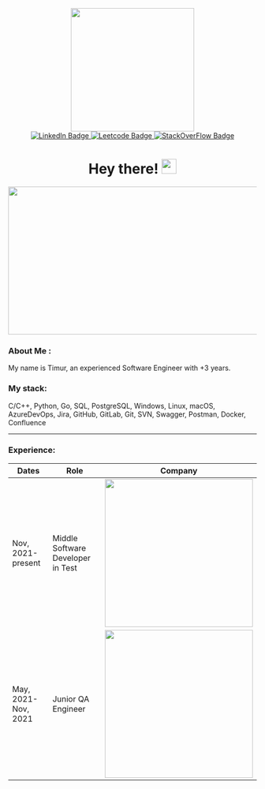 <div id="header" align="center">
  <img src="https://media.giphy.com/media/jdPMeyv9rn0hZHh8n9/giphy.gif" width="250"/>
</div>

<div id="badges" align="center">
  <a href="https://www.linkedin.com/in/timur-androsov/">
    <img src="https://img.shields.io/badge/LinkedIn-blue?style=for-the-badge&logo=linkedin&logoColor=white" alt="LinkedIn Badge"/>
  </a>
  <a href="https://leetcode.com/u/Troell/">
    <img src="https://img.shields.io/badge/LeetCode-orange?style=for-the-badge&logo=leetcode&logoColor=gray" alt="Leetcode Badge"/>
  </a>
  <a href="https://stackoverflow.com/users/19227904/troell">
    <img src="https://img.shields.io/badge/StackOverFlow-grey?style=for-the-badge&logo=stackoverflow&logoColor=white" alt="StackOverFlow Badge"/>
  </a>
</div>
<div id="counter" align="center">
  <img src="https://komarev.com/ghpvc/?username=your-github-timmythecreator&style=flat-square&color=blue" alt=""/>
</div>

<div id="greeting" align="center">
  <h1>
    Hey there!
    <img src="https://media.giphy.com/media/hvRJCLFzcasrR4ia7z/giphy.gif" width="30px"/>
  </h1>
</div>

<div align="center">
  <img src="https://media.giphy.com/media/dWesBcTLavkZuG35MI/giphy.gif" width="600" height="300"/>
</div>

### About Me :
My name is Timur, an experienced Software Engineer with +3 years.

### My stack:
C/C++, Python, Go, SQL, PostgreSQL, Windows, Linux, macOS, AzureDevOps, Jira, GitHub, GitLab, Git, SVN, Swagger, Postman, Docker, Confluence

---

### Experience:
| Dates | Role | Company |
|-------------|-------------|-------------|
| Nov, 2021-present | Middle Software Developer in Test | <img src="https://capitalizeconsulting.com/wp-content/uploads/2021/02/ABBYY.png" width="300"/> |
| May, 2021-Nov, 2021 | Junior QA Engineer | <img src="https://koniglabs.ru/wp-content/uploads/2019/05/Group-20-200x96@2x.png" width="300"/> |
